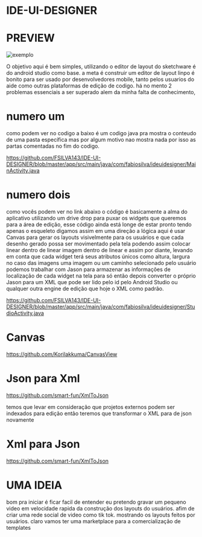 # IDE-UI-DESIGNER

# PREVIEW

![exemplo](https://miro.medium.com/focal/1200/900/50/50/1*KfcF7k1U8FpV_MOQIfx4lQ@2x.png)

O objetivo aqui é bem simples, utilizando o editor de layout do sketchware é do android studio como base.
a meta é construir um editor de layout linpo é bonito para ser usado por desenvolvedores mobile, tanto pelos usuarios do aide como outras plataformas de edição de codigo.
há no mento 2 problemas essenciais a ser superado alem da minha falta de conhecimento,

# numero um

como podem ver no codigo a baixo é um codigo java pra mostra o conteudo de uma pasta específica mas por algum motivo nao mostra nada por isso as partas comentadas no fim do codigo.

https://github.com/FSILVA143/IDE-UI-DESIGNER/blob/master/app/src/main/java/com/fabiosilva/ideuidesigner/MainActivity.java

# numero dois

como vocês podem ver no link abaixo o código é basicamente a alma do aplicativo utilizando um drive drop para puxar os widgets que queremos para a área de edição,
esse código ainda está longe de estar pronto tendo apenas o esqueleto digamos assim em uma direção a lógica aqui é usar Canvas para gerar os layouts visivelmente para os usuários e que cada desenho gerado possa ser movimentado pela tela
podendo assim colocar linear dentro de linear imagem dentro de linear e assim por diante, levando em conta que cada widget terá seus atributos únicos como altura, largura no caso das imagens uma imagem ou um caminho selecionado pelo usuário
podemos trabalhar com Jason para armazenar as informações de localização de cada widget na tela para só então depois converter o próprio Jason para um XML que pode ser lido pelo id pelo Android Studio ou qualquer outra engine de edição que hoje o XML como padrão.

https://github.com/FSILVA143/IDE-UI-DESIGNER/blob/master/app/src/main/java/com/fabiosilva/ideuidesigner/StudioActivity.java

# Canvas
https://github.com/Korilakkuma/CanvasView

# Json para Xml
https://github.com/smart-fun/XmlToJson

temos que levar em consideração que projetos externos podem ser indexados para edição então teremos que transformar o XML para de json novamente

# Xml para Json
https://github.com/smart-fun/XmlToJson


# UMA IDEIA
bom pra iniciar é ficar facil de entender eu pretendo gravar um pequeno video em velocidade rapida da construção dos layouts do usuários.
afim de criar uma rede social de video como tik tok. mostrando os layouts feitos por usuários. claro vamos ter uma marketplace para a comercialização de templates